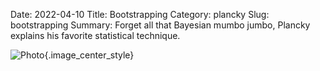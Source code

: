 Date: 2022-04-10
Title: Bootstrapping
Category: plancky
Slug: bootstrapping
Summary: Forget all that Bayesian mumbo jumbo, Plancky explains his favorite statistical technique. 

![Photo]({attach}/assets/plancky/2022/bootstrapping.png){.image_center_style}
